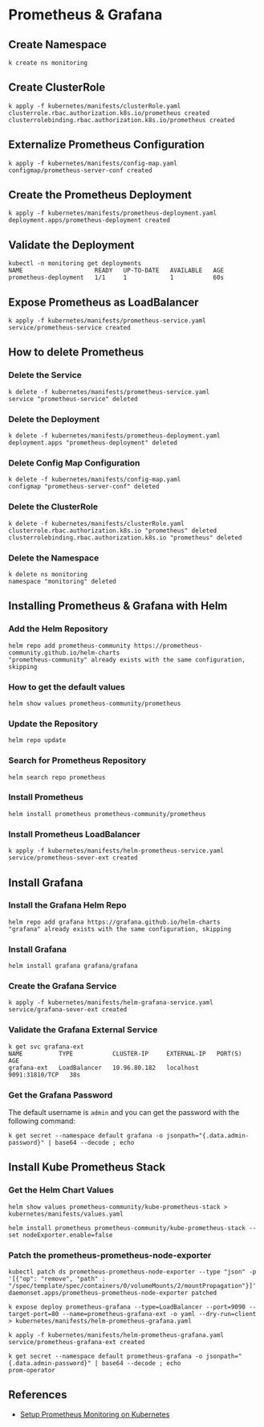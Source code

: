 # Prometheus & Grafana

## Create Namespace

```shell
k create ns monitoring
```

## Create ClusterRole

```shell
k apply -f kubernetes/manifests/clusterRole.yaml
clusterrole.rbac.authorization.k8s.io/prometheus created
clusterrolebinding.rbac.authorization.k8s.io/prometheus created
```

## Externalize Prometheus Configuration

```shell
k apply -f kubernetes/manifests/config-map.yaml
configmap/prometheus-server-conf created
```

## Create the Prometheus Deployment

```shell
k apply -f kubernetes/manifests/prometheus-deployment.yaml
deployment.apps/prometheus-deployment created
```

## Validate the Deployment

```shell
kubectl -n monitoring get deployments
NAME                    READY   UP-TO-DATE   AVAILABLE   AGE
prometheus-deployment   1/1     1            1           60s
```

## Expose Prometheus as LoadBalancer

```shell
k apply -f kubernetes/manifests/prometheus-service.yaml
service/prometheus-service created
```

## How to delete Prometheus

### Delete the Service

```shell
k delete -f kubernetes/manifests/prometheus-service.yaml
service "prometheus-service" deleted
```

### Delete the Deployment

```shell
k delete -f kubernetes/manifests/prometheus-deployment.yaml
deployment.apps "prometheus-deployment" deleted
```

### Delete Config Map Configuration

```shell
k delete -f kubernetes/manifests/config-map.yaml
configmap "prometheus-server-conf" deleted
```

### Delete the ClusterRole

```shell
k delete -f kubernetes/manifests/clusterRole.yaml
clusterrole.rbac.authorization.k8s.io "prometheus" deleted
clusterrolebinding.rbac.authorization.k8s.io "prometheus" deleted
```

### Delete the Namespace

```shell
k delete ns monitoring
namespace "monitoring" deleted
```

## Installing Prometheus & Grafana with Helm

### Add the Helm Repository

```shell
helm repo add prometheus-community https://prometheus-community.github.io/helm-charts
"prometheus-community" already exists with the same configuration, skipping
```

### How to get the default values

```shell
helm show values prometheus-community/prometheus
```

### Update the Repository

```shell
helm repo update
```

### Search for Prometheus Repository

```shell
helm search repo prometheus
```

### Install Prometheus

```shell
helm install prometheus prometheus-community/prometheus
```

### Install Prometheus LoadBalancer

```shell
k apply -f kubernetes/manifests/helm-prometheus-service.yaml
service/prometheus-sever-ext created
```

## Install Grafana

### Install the Grafana Helm Repo

```shell
helm repo add grafana https://grafana.github.io/helm-charts
"grafana" already exists with the same configuration, skipping
```

### Install Grafana

```shell
helm install grafana grafana/grafana
```

### Create the Grafana Service

```shell
k apply -f kubernetes/manifests/helm-grafana-service.yaml
service/grafana-sever-ext created
```

### Validate the Grafana External Service

```shell
k get svc grafana-ext
NAME          TYPE           CLUSTER-IP     EXTERNAL-IP   PORT(S)          AGE
grafana-ext   LoadBalancer   10.96.80.182   localhost     9091:31810/TCP   38s
```

### Get the Grafana Password

The default username is `admin` and you can get the password with the following command:

```shell
k get secret --namespace default grafana -o jsonpath="{.data.admin-password}" | base64 --decode ; echo
```

## Install Kube Prometheus Stack

### Get the Helm Chart Values

```shell
helm show values prometheus-community/kube-prometheus-stack > kubernetes/manifests/values.yaml
```

```shell
helm install prometheus prometheus-community/kube-prometheus-stack --set nodeExporter.enable=false
```

### Patch the prometheus-prometheus-node-exporter

```shell
kubectl patch ds prometheus-prometheus-node-exporter --type "json" -p '[{"op": "remove", "path" : "/spec/template/spec/containers/0/volumeMounts/2/mountPropagation"}]'
daemonset.apps/prometheus-prometheus-node-exporter patched
```

```shell
k expose deploy prometheus-grafana --type=LoadBalancer --port=9090 --target-port=80 --name=prometheus-grafana-ext -o yaml --dry-run=client > kubernetes/manifests/helm-prometheus-grafana.yaml
```

```shell
k apply -f kubernetes/manifests/helm-prometheus-grafana.yaml
service/prometheus-grafana-ext created
```

```shell
k get secret --namespace default prometheus-grafana -o jsonpath="{.data.admin-password}" | base64 --decode ; echo
prom-operator
```

## References

- [Setup Prometheus Monitoring on Kubernetes](https://devopscube.com/setup-prometheus-monitoring-on-kubernetes/)